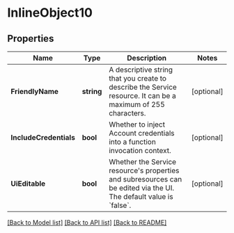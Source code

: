 # InlineObject10

## Properties

Name | Type | Description | Notes
------------ | ------------- | ------------- | -------------
**FriendlyName** | **string** | A descriptive string that you create to describe the Service resource. It can be a maximum of 255 characters. | [optional] 
**IncludeCredentials** | **bool** | Whether to inject Account credentials into a function invocation context. | [optional] 
**UiEditable** | **bool** | Whether the Service resource&#39;s properties and subresources can be edited via the UI. The default value is &#x60;false&#x60;. | [optional] 

[[Back to Model list]](../README.md#documentation-for-models) [[Back to API list]](../README.md#documentation-for-api-endpoints) [[Back to README]](../README.md)


